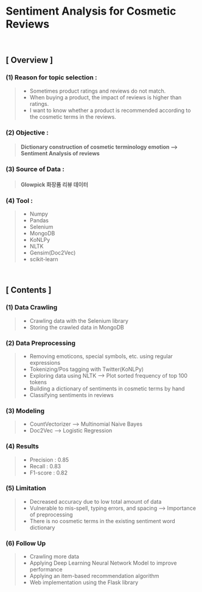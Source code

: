# Sentiment Analysis for Cosmetic Reviews

<br>

## [ Overview ]

### (1) Reason for topic selection :
> - Sometimes product ratings and reviews do not match.
> - When buying a product, the impact of reviews is higher than ratings.
> - I want to know whether a product is recommended according to the cosmetic terms in the reviews.

### (2) Objective : 
> #### Dictionary construction of cosmetic terminology emotion --> Sentiment Analysis of reviews

### (3) Source of Data : 
> #### Glowpick 화장품 리뷰 데이터

### (4) Tool :
> - Numpy
> - Pandas
> - Selenium
> - MongoDB
> - KoNLPy
> - NLTK
> - Gensim(Doc2Vec)
> - scikit-learn

<br>

## [ Contents ]

### (1) Data Crawling
> - Crawling data with the Selenium library
> - Storing the crawled data in MongoDB

### (2) Data Preprocessing
> - Removing emoticons, special symbols, etc. using regular expressions
> - Tokenizing/Pos tagging with Twitter(KoNLPy)
> - Exploring data using NLTK --> Plot sorted frequency of top 100 tokens
> - Building a dictionary of sentiments in cosmetic terms by hand
> - Classifying sentiments in reviews

### (3) Modeling
> - CountVectorizer --> Multinomial Naive Bayes
> - Doc2Vec --> Logistic Regression

### (4) Results
> - Precision : 0.85
> - Recall : 0.83
> - F1-score : 0.82

### (5) Limitation
> - Decreased accuracy due to low total amount of data
> - Vulnerable to mis-spell, typing errors, and spacing --> Importance of preprocessing
> - There is no cosmetic terms in the existing sentiment word dictionary

### (6) Follow Up
> - Crawling more data
> - Applying Deep Learning Neural Network Model to improve performance
> - Applying an item-based recommendation algorithm
> - Web implementation using the Flask library
